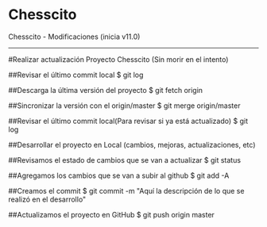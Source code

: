 # Chesscito
Chesscito - Modificaciones (inicia v11.0)


--------------------------------------------------------

#Realizar actualización Proyecto Chesscito (Sin morir en el intento)

##Revisar el último commit local
    $ git log

##Descarga la última versión del proyecto
    $ git fetch origin

##Sincronizar la versión con el origin/master
    $ git merge origin/master

##Revisar el último commit local(Para revisar si ya está actualizado)
    $ git log

##Desarrollar el proyecto en Local (cambios, mejoras, actualizaciones, etc) 

##Revisamos el estado de cambios que se van a actualizar
    $ git status

##Agregamos los cambios que se van a subir al github
    $ git add -A

##Creamos el commit
    $ git commit -m "Aquí la descripción de lo que se realizó en el desarrollo"

##Actualizamos el proyecto en GitHub
    $ git push origin master
